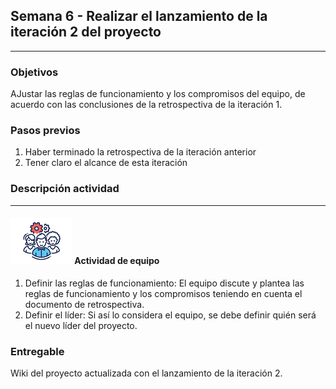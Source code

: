 ## Semana 6 - Realizar el lanzamiento de la iteración 2 del proyecto

---

### Objetivos

AJustar las reglas de funcionamiento y los compromisos del equipo, de acuerdo con las conclusiones de la retrospectiva de la iteración 1.

### Pasos previos

1.  Haber terminado la retrospectiva de la iteración anterior
2.  Tener claro el alcance de esta iteración

### Descripción actividad

---

#### ![](./../../assets/images/grupo.png) Actividad de equipo

1.  Definir las reglas de funcionamiento: El equipo discute y plantea las reglas de funcionamiento y los compromisos teniendo en cuenta el documento de retrospectiva.
2.  Definir el líder: Si así lo considera el equipo, se debe definir quién será el nuevo líder del proyecto.

### Entregable

Wiki del proyecto actualizada con el lanzamiento de la iteración 2.
